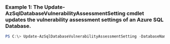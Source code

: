 ### Example 1: The Update-AzSqlDatabaseVulnerabilityAssessmentSetting cmdlet updates the vulnerability assessment settings of an Azure SQL Database.
```powershell
PS C:\> Update-AzSqlDatabaseVulnerabilityAssessmentSetting -DatabaseName Database01 -ResourceGroupName MyResourceGroup -ServerName s1 -StorageAccountName mystorageAccount
```

